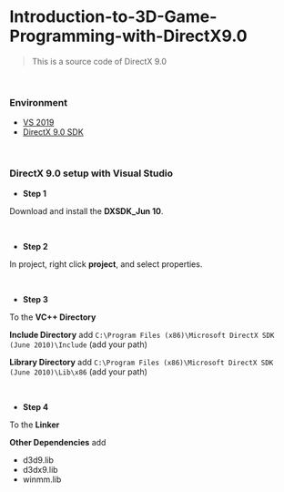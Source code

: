 # Introduction-to-3D-Game-Programming-with-DirectX9.0
> This is a source code of DirectX 9.0

</br>

### Environment

- [VS 2019](https://visualstudio.microsoft.com/zh-hant/vs/)
- [DirectX 9.0 SDK](https://www.microsoft.com/en-us/download/details.aspx?id=6812)

</br>

### DirectX 9.0 setup with Visual Studio

- **Step 1**

Download and install the **DXSDK_Jun 10**.

</br>

- **Step 2**

In project, right click **project**, and select properties.

</br>

- **Step 3**

To the **VC++ Directory**

**Include Directory** add `C:\Program Files (x86)\Microsoft DirectX SDK (June 2010)\Include` (add your path)

**Library Directory** add `C:\Program Files (x86)\Microsoft DirectX SDK (June 2010)\Lib\x86` (add your path)

</br>

- **Step 4**

To the **Linker**

**Other Dependencies** add

- d3d9.lib
- d3dx9.lib
- winmm.lib
